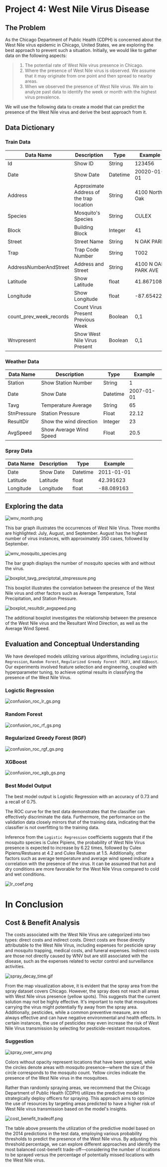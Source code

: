 # Project 4: West Nile Virus Disease
## The Problem
As the Chicago Department of Public Health (CDPH) is concerned about the West Nile virus epidemic in Chicago, United States, we are exploring the best approach to prevent such a situation. Initially, we would like to gather data on the following aspects:

> 1. The potential rate of West Nile virus presence in Chicago.
> 2. Where the presence of West Nile virus is observed. We assume that it may originate from one point and then spread to nearby areas.
> 3. When we observed the presence of West Nile virus. We aim to analyze past data to identify the week or month with the highest virus prevalence.

We will use the following data to create a model that can predict the presence of the West Nile virus and derive the best approach from it.

## Data Dictionary
### Train Data
| Data Name | Description | Type | Example |
| --------- | ----------- | ---- | ------- |
| Id | Show ID | String | 123456|
| Date | Show Date | Datetime | 20020-01-01 |
| Address | Approximate Address of the trap location |String | 4100 North Oak |
| Species | Mosquito's Species | String | CULEX |
| Block | Building Block | Integer | 41 |
| Street | Street Name | String | N OAK PARK |
| Trap | Trap Code Number | String | T002 |
| AddressNumberAndStreet | Address and Street | String | 4100 N OAK PARK AVE |
| Latitude | Show Latitude | float | 41.867108 |
| Longitude | Show Longitude | float | -87.654224 |
| count_prev_week_records | Count Virus Present Previous Week | Boolean | 0,1 |
| Wnvpresent | Show West Nile Virus Present | Boolean | 0,1 |

### Weather Data
| Data Name | Description | Type | Example |
| --------- | ----------- | ---- | ------- |
| Station | Show Station Number | String | 1 |
| Date | Show Date | Datetime | 2007-01-01 |
| Tavg | Temperature Average | String | 65 |
| StnPressure | Station Pressure | Float | 22.12 | 
| ResultDir | Show the wind direction | Integer | 23 |
| AvgSpeed | Show Average Wind Speed | Float | 20.5 |

### Spray Data
| Data Name | Description | Type | Example |
| --------- | ----------- | ---- | ------- |
| Date | Show Date | Datetime | 2011-01-01 |
| Latitude | Latitude | float | 42.391623 |
| Longitude | Longitude | float | -88.089163 |


## Exploring the data

![wnv_month.png](image/wnv_month.png)

This bar graph illustrates the occurrences of West Nile Virus. Three months are highlighted: July, August, and September. August has the highest number of virus instances, with approximately 350 cases, followed by September.

![wnv_mosquito_species.png](image/wnv_mosquito_species.png)

The bar graph displays the number of mosquito species with and without the virus.

![boxplot_tavg_preciptotal_stnpressure.png](image/boxplot_tavg_preciptotal_stnpressure.png)

This boxplot illustrates the correlation between the presence of the West Nile virus and other factors such as Average Temperature, Total Precipitation, and Station Pressure.

![boxplot_resultdir_avgspeed.png](image/boxplot_resultdir_avgspeed.png)

The additional boxplot investigates the relationship between the presence of the West Nile virus and the Resultant Wind Direction, as well as the Average Wind Speed.

## Evaluation and Conceptual Understanding
We have developed models utilizing various algorithms, including `Logistic Regression`, `Random Forest`, `Regularized Greedy Forest (RGF)`, and `XGBoost`. Our experiments involved feature selection and engineering, coupled with hyperparameter tuning, to achieve optimal results in classifying the presence of the West Nile Virus.

### Logictic Regression
![confusion_roc_lr_gs.png](image/confusion_roc_lr.png)

### Random Forest
![confusion_roc_rf_gs.png](image/confusion_roc_rf.png)

### Regularized Greedy Forest (RGF)
![confusion_roc_rgf_gs.png](image/confusion_roc_rgf.png)

### XGBoost
![confusion_roc_xgb_gs.png](image/confusion_roc_xgb.png)

### Best Model Output
The best model output is Logistic Regression with an accuracy of 0.73 and a recall of 0.75.

The ROC curve for the test data demonstrates that the classifier can effectively discriminate the data. Furthermore, the performance on the validation data closely mirrors that of the training data, indicating that the classifier is not overfitting to the training data.

Inference from the `Logistic Regression` coefficients suggests that if the mosquito species is Culex Pipiens, the probability of West Nile Virus presence is expected to increase by 6.22 times, followed by Culex Pipiens/Restuans at 4.2 and Culex Restuans at 1.5. Additionally, other factors such as average temperature and average wind speed indicate a correlation with the presence of the virus. It can be assumed that hot and dry conditions are more favorable for the West Nile Virus compared to cold and wet conditions.

![lr_coef.png](image/lr_coef.png)

# In Conclusion
## Cost & Benefit Analysis

The costs associated with the West Nile Virus are categorized into two types: direct costs and indirect costs. Direct costs are those directly attributable to the West Nile Virus, including expenses for pesticide spray and mosquito trapping, medical costs, and funeral expenses. Indirect costs are those not directly caused by WNV but are still associated with the disease, such as the expenses related to vector control and surveillance activities.

![spray_decay_time.gif](image/spray_decay_time.gif)

From the map visualization above, it is evident that the spray area from the spray dataset covers Chicago. However, the spray does not reach all areas with West Nile virus presence (yellow spots). This suggests that the current solution may not be highly effective. It's important to note that mosquitoes carrying the virus might potentially fly away from the spray area. Additionally, pesticides, while a common preventive measure, are not always effective and can have negative environmental and health effects. In certain instances, the use of pesticides may even increase the risk of West Nile Virus transmission by selecting for pesticide-resistant mosquitoes.

### Suggestion
![spray_over_wnv.png](image/spray_over_wnv.png)

Colors without opacity represent locations that have been sprayed, while the circles denote areas with mosquito presence—where the size of the circle corresponds to the mosquito count. Yellow circles indicate the presence of the West Nile virus in the mosquitoes.

Rather than randomly spraying areas, we recommend that the Chicago Department of Public Health (CDPH) utilizes the predictive model to strategically deploy officers for spraying. This approach aims to optimize the use of resources by targeting areas predicted to have a higher risk of West Nile virus transmission based on the model's insights.

![cost_benefit_tradeoff.png](image/cost_benefit_tradeoff.png)

The table above presents the utilization of the predictive model based on the 2014 predictions in the test data, employing various probability thresholds to predict the presence of the West Nile virus. By adjusting this threshold percentage, we can explore different approaches and identify the most balanced cost-benefit trade-off—considering the number of locations to be sprayed versus the percentage of potentially missed locations with the West Nile virus.